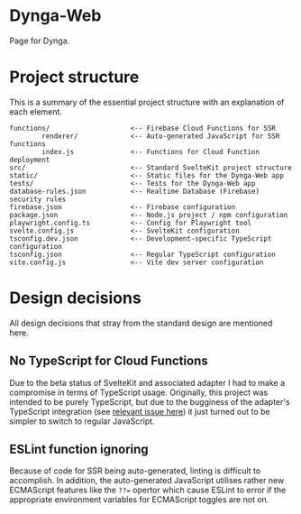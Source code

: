 # Dynga-Web
Page for Dynga.

# Project structure
This is a summary of the essential project structure with an explanation of each element.

```
functions/                    <-- Firebase Cloud Functions for SSR
        renderer/             <-- Auto-generated JavaScript for SSR functions
        index.js              <-- Functions for Cloud Function deployment
src/                          <-- Standard SvelteKit project structure
static/                       <-- Static files for the Dynga-Web app
tests/                        <-- Tests for the Dynga-Web app
database-rules.json           <-- Realtime Database (Firebase) security rules
firebase.json                 <-- Firebase configuration
package.json                  <-- Node.js project / npm configuration
playwright.config.ts          <-- Config for Playwright tool
svelte.config.js              <-- SvelteKit configuration
tsconfig.dev.json             <-- Development-specific TypeScript configuration
tsconfig.json                 <-- Regular TypeScript configuration
vite.config.js                <-- Vite dev server configuration
```

# Design decisions
All design decisions that stray from the standard design are mentioned here.

## No TypeScript for Cloud Functions
Due to the beta status of SvelteKit and associated adapter I had to make a compromise in terms of TypeScript usage. Originally, this project was intended to be purely TypeScript, but due to the bugginess of the adapter's TypeScript integration (see [relevant issue here](https://github.com/jthegedus/svelte-adapter-firebase/issues/6)) it just turned out to be simpler to switch to regular JavaScript.

## ESLint function ignoring
Because of code for SSR being auto-generated, linting is difficult to accomplish. In addition, the auto-generated JavaScript utilises rather new ECMAScript features like the `??=` opertor which cause ESLint to error if the appropriate environment variables for ECMAScript toggles are not on.